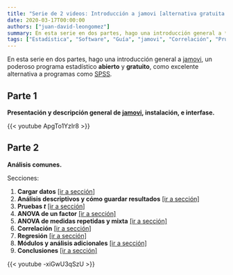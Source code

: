 ```yaml
---
title: "Serie de 2 videos: Introducción a jamovi [alternativa gratuita a SPSS]"
date: 2020-03-17T00:00:00
authors: ["juan-david-leongomez"]
summary: En esta serie en dos partes, hago una introducción general a **jamovi**, un poderoso programa estadístico abierto y gratuito.
tags: ["Estadística", "Software", "Guía", "jamovi", "Correlación", "Pruebas t", "ANOVA", "Regresión", "Descriptivos"]
---
```


En esta serie en dos partes, hago una introducción general a [jamovi](https://www.jamovi.org/), un poderoso programa estadístico **abierto** y **gratuito**, como excelente alternativa a programas como [SPSS](https://www.ibm.com/analytics/spss-statistics-software).

## Parte 1

**Presentación y descripción general de [jamovi](https://www.jamovi.org/), instalación, e interfase.**

{{< youtube ApgTo1YzIr8 >}}

## Parte 2

**Análisis comunes.**

Secciones:

1. **Cargar datos** [[ir a sección]](https://youtu.be/-xiGwU3qSzU?t=51)
2. **Análisis descriptivos y cómo guardar resultados** [[ir a sección]](https://youtu.be/-xiGwU3qSzU?t=208)
3. **Pruebas *t*** [[ir a sección]](https://youtu.be/-xiGwU3qSzU?t=903)
4. **ANOVA de un factor** [[ir a sección]](https://youtu.be/-xiGwU3qSzU?t=1255)
5. **ANOVA de medidas repetidas y mixta** [[ir a sección]](https://youtu.be/-xiGwU3qSzU?t=1486)
6. **Correlación** [[ir a sección]](https://youtu.be/-xiGwU3qSzU?t=2113)
7. **Regresión** [[ir a sección]](https://youtu.be/-xiGwU3qSzU?t=2395)
8. **Módulos y análisis adicionales** [[ir a sección]](https://youtu.be/-xiGwU3qSzU?t=2856)
9. **Conclusiones** [[ir a sección]](https://youtu.be/-xiGwU3qSzU?t=3028)

{{< youtube -xiGwU3qSzU >}}
